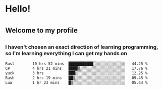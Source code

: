 
<h1>Hello!<h1>
<h2>Welcome to my profile<h2>
<h3>I haven't chosen an exact direction of learning programming, so I'm learning everything I can get my hands on</h3>

<!--START_SECTION:waka-->

```txt
Rust        10 hrs 52 mins  ███████████░░░░░░░░░░░░░░   44.25 %
C#          4 hrs 21 mins   ████▒░░░░░░░░░░░░░░░░░░░░   17.76 %
yuck        3 hrs           ███░░░░░░░░░░░░░░░░░░░░░░   12.25 %
Bash        2 hrs 19 mins   ██▒░░░░░░░░░░░░░░░░░░░░░░   09.45 %
Lua         1 hr 23 mins    █▒░░░░░░░░░░░░░░░░░░░░░░░   05.64 %
```

<!--END_SECTION:waka-->
